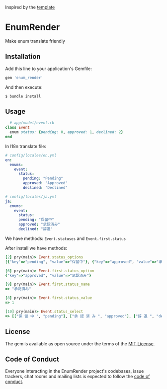 Inspired by the [template](https://github.com/huacnlee/enumize)

# EnumRender
Make enum translate friendly


## Installation

Add this line to your application's Gemfile:

```ruby
gem 'enum_render'
```

And then execute:

    $ bundle install

## Usage

```ruby
  # app/model/event.rb
class Event
  enum status: {pending: 0, approved: 1, declined: 2}
end
```

In I18n translate file:
```yaml
# config/locales/en.yml
en:
  enums:
    event:
      status:
        pending: "Pending"
        approved: "Approved"
        declined: "Declined"

# config/locales/ja.yml
ja:
  enums:
    event:
      status:
      pending: "保留中"
      approved: "承認済み"
      declined: "辞退"
```
We have methods: `Event.statuses` and `Event.first.status`

After install we have methods:

```ruby
[2] pry(main)> Event.status_options
[{"key"=>"pending", "value"=>"保留中"}, {"key"=>"approved", "value"=>"承認済み"}, {"key"=>"declined", "value"=>"辞退"}]
```

```ruby
[6] pry(main)> Event.first.status_option
{"key"=>"approved", "value"=>"承認済み"}
```

```ruby
[9] pry(main)> Event.first.status_name
=> "承認済み"
```

```ruby
[8] pry(main)> Event.first.status_value
=> 1
```

```ruby
[10] pry(main)> Event.status_select
=> [["保 留 中 ", "pending"], ["承 認 済 み ", "approved"], ["辞 退 ", "declined"]]
```
## License

The gem is available as open source under the terms of the [MIT License](https://opensource.org/licenses/MIT).

## Code of Conduct

Everyone interacting in the EnumRender project's codebases, issue trackers, chat rooms and mailing lists is expected to follow the [code of conduct](https://github.com/sangvo/enum_render/blob/master/CODE_OF_CONDUCT.md).
